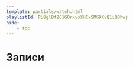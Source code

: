 ```yaml
---
template: partials/watch.html
playlistId: PL8glBf2C1GOrxvsXHCxSMG9XvQ1iQ0hwj
hide:
    - toc
---
```


# Записи